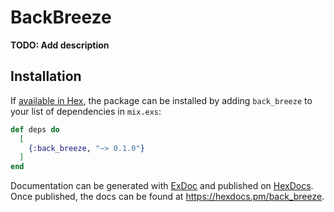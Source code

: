 # BackBreeze

**TODO: Add description**

## Installation

If [available in Hex](https://hex.pm/docs/publish), the package can be installed
by adding `back_breeze` to your list of dependencies in `mix.exs`:

```elixir
def deps do
  [
    {:back_breeze, "~> 0.1.0"}
  ]
end
```

Documentation can be generated with [ExDoc](https://github.com/elixir-lang/ex_doc)
and published on [HexDocs](https://hexdocs.pm). Once published, the docs can
be found at <https://hexdocs.pm/back_breeze>.

